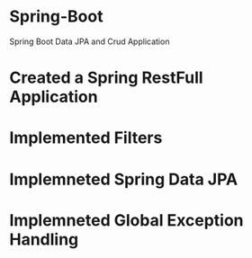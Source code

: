 # Spring-Boot
Spring Boot Data JPA and Crud Application

# Created a Spring RestFull Application
# Implemented Filters
# Implemneted Spring Data JPA
# Implemneted Global Exception Handling 



